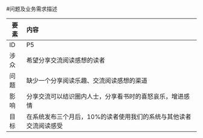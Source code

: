 #问题及业务需求描述




| 要素 | 内容 |
| --- | :--- |
| ID | P5 |
| 涉众 | 希望分享交流阅读感想的读者 |
| 问题 | 缺少一个分享阅读乐趣、交流阅读感想的渠道 |
| 影响 | 分享交流可以结识圈内人士，分享看书时的喜怒哀乐，增进感情 |
| 目标 | 在系统发布三个月后，10%的读者使用我们的系统与其他读者交流阅读感受 |



